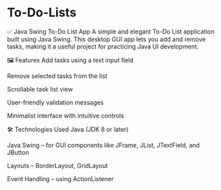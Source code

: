# To-Do-Lists
✅ Java Swing To-Do List App
A simple and elegant To-Do List application built using Java Swing. This desktop GUI app lets you add and remove tasks, making it a useful project for practicing Java UI development.

🖼️ Features
Add tasks using a text input field

Remove selected tasks from the list

Scrollable task list view

User-friendly validation messages

Minimalist interface with intuitive controls

🛠️ Technologies Used
Java (JDK 8 or later)

Java Swing – for GUI components like JFrame, JList, JTextField, and JButton

Layouts – BorderLayout, GridLayout

Event Handling – using ActionListener

